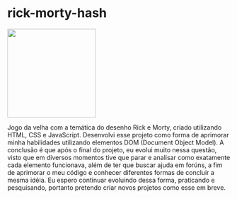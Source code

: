 # rick-morty-hash

<p float="left">

 <img src="" width="200" />

</p>

Jogo da velha com a temática do desenho Rick e Morty, criado utilizando HTML, CSS e JavaScript.
Desenvolvi esse projeto como forma de aprimorar minha habilidades utilizando elementos DOM (Document Object Model).
A conclusão é que após o final do projeto, eu evolui muito nessa questão, visto que em diversos momentos tive que parar
e analisar como exatamente cada elemento funcionava, além de ter que buscar ajuda em forúns, a fim de aprimorar o
meu código e conhecer diferentes formas de concluir a mesma idéia. 
Eu espero continuar evoluindo dessa forma, praticando e pesquisando, portanto pretendo criar novos projetos como
esse em breve.
